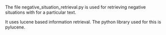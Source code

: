 The file negative_situation_retrieval.py is used for retrieving negative situations with for a particular text.

It uses lucene based information retrieval. The python library used for this is pylucene.
